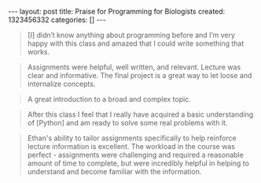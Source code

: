 --- layout: post title: Praise for Programming for Biologists created:
1323456332 categories: [] ---

> [I] didn’t know anything about programming before and I’m very happy
> with this class and amazed that I could write something that works.

> Assignments were helpful, well written, and relevant. Lecture was
> clear and informative. The final project is a great way to let loose
> and internalize concepts.

> A great introduction to a broad and complex topic.

> After this class I feel that I really have acquired a basic
> understanding of [Python] and am ready to solve some real problems
> with it.

> Ethan's ability to tailor assignments specifically to help reinforce
> lecture information is excellent. The workload in the course was
> perfect - assignments were challenging and required a reasonable
> amount of time to complete, but were incredibly helpful in helping to
> understand and become familiar with the information.

